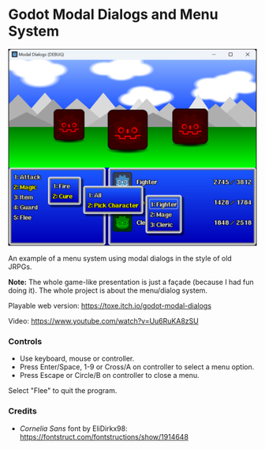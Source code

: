 # Godot Modal Dialogs and Menu System

![screenshot](images/screenshot.png)

An example of a menu system using modal dialogs in the style of old JRPGs.

**Note:** The whole game-like presentation is just a façade (because I had fun doing it). The whole project is about the menu/dialog system.

Playable web version: https://toxe.itch.io/godot-modal-dialogs

Video: https://www.youtube.com/watch?v=Uu6RuKA8zSU

### Controls

- Use keyboard, mouse or controller.
- Press Enter/Space, 1-9 or Cross/A on controller to select a menu option.
- Press Escape or Circle/B on controller to close a menu.

Select "Flee" to quit the program.

### Credits

- *Cornelia Sans* font by EliDirkx98: https://fontstruct.com/fontstructions/show/1914648
